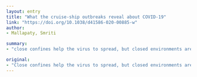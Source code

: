 ```yaml
---
layout: entry
title: "What the cruise-ship outbreaks reveal about COVID-19"
link: "https://doi.org/10.1038/d41586-020-00885-w"
author:
- Mallapaty, Smriti

summary:
- "close confines help the virus to spread, but closed environments are also an ideal place to study how the new coronavirus behaves. Close confines can help spread the virus. But closed environments can also be an ideal environment to study. The new coroneavirus is also a good example of how the virus behaves in closed environments. It's a great way to study the virus's behavior."

original:
- "Close confines help the virus to spread, but closed environments are also an ideal place to study how the new coronavirus behaves."
---
```


